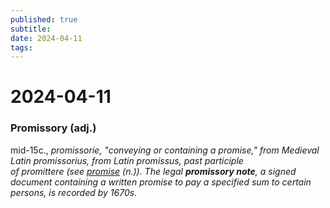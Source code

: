 ```yaml
---
published: true
subtitle: 
date: 2024-04-11
tags: 
---
```


# 2024-04-11

### Promissory (adj.)

mid-15c., <i>promissorie<i>, "conveying or containing a promise," from Medieval Latin promissorius, from Latin promissus, past participle of promittere (see [promise](https://www.etymonline.com/word/promise#etymonline_v_2663 "Etymology, meaning and definition of promise") (n.)). The legal **promissory note**, a signed document containing a written promise to pay a specified sum to certain persons, is recorded by 1670s.